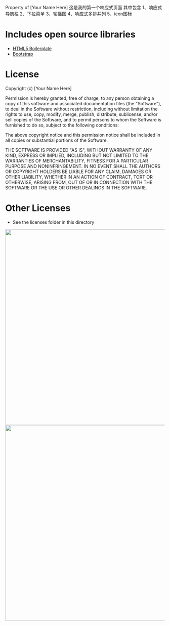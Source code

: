 Property of [Your Name Here]
这是我的第一个响应式页面
其中包含
1、响应式导航栏
2、下拉菜单
3、轮播图
4、响应式多排并列
5、icon图标
# Includes open source libraries
* [HTML5 Boilerplate](http://h5bp.com/)
* [Bootstrap](http://getbootstrap.com/)

# License
Copyright (c) [Your Name Here]

Permission is hereby granted, free of charge, to any person obtaining a copy of
this software and associated documentation files (the "Software"), to deal in
the Software without restriction, including without limitation the rights to
use, copy, modify, merge, publish, distribute, sublicense, and/or sell copies
of the Software, and to permit persons to whom the Software is furnished to do
so, subject to the following conditions:

The above copyright notice and this permission notice shall be included in all
copies or substantial portions of the Software.

THE SOFTWARE IS PROVIDED "AS IS", WITHOUT WARRANTY OF ANY KIND, EXPRESS OR
IMPLIED, INCLUDING BUT NOT LIMITED TO THE WARRANTIES OF MERCHANTABILITY,
FITNESS FOR A PARTICULAR PURPOSE AND NONINFRINGEMENT. IN NO EVENT SHALL THE
AUTHORS OR COPYRIGHT HOLDERS BE LIABLE FOR ANY CLAIM, DAMAGES OR OTHER
LIABILITY, WHETHER IN AN ACTION OF CONTRACT, TORT OR OTHERWISE, ARISING FROM,
OUT OF OR IN CONNECTION WITH THE SOFTWARE OR THE USE OR OTHER DEALINGS IN THE
SOFTWARE.


# Other Licenses
* See the licenses folder in this directory
<img src="https://github.com/Ljhandnds123/home/edit/master/pic/我的home.png" width="619" height="619"/>
<img src="https://github.com/Ljhandnds123/home/edit/master/pic/主页home.png" width="619" height="619"/>
